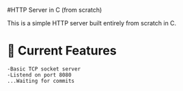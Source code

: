 #HTTP Server in C (from scratch)

This is a simple HTTP server built entirely from scratch in C.

# 🚀 Current Features
	-Basic TCP socket server
	-Listend on port 8080
	...Waiting for commits
 
